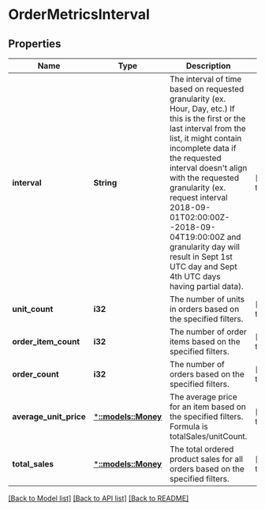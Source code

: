 # OrderMetricsInterval

## Properties
Name | Type | Description | Notes
------------ | ------------- | ------------- | -------------
**interval** | **String** | The interval of time based on requested granularity (ex. Hour, Day, etc.) If this is the first or the last interval from the list, it might contain incomplete data if the requested interval doesn&#39;t align with the requested granularity (ex. request interval 2018-09-01T02:00:00Z--2018-09-04T19:00:00Z and granularity day will result in Sept 1st UTC day and Sept 4th UTC days having partial data). | [default to null]
**unit_count** | **i32** | The number of units in orders based on the specified filters. | [default to null]
**order_item_count** | **i32** | The number of order items based on the specified filters. | [default to null]
**order_count** | **i32** | The number of orders based on the specified filters. | [default to null]
**average_unit_price** | [***::models::Money**](Money.md) | The average price for an item based on the specified filters. Formula is totalSales/unitCount. | [default to null]
**total_sales** | [***::models::Money**](Money.md) | The total ordered product sales for all orders based on the specified filters. | [default to null]

[[Back to Model list]](../README.md#documentation-for-models) [[Back to API list]](../README.md#documentation-for-api-endpoints) [[Back to README]](../README.md)


